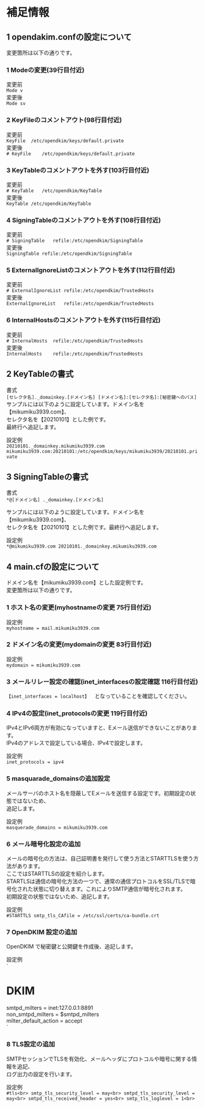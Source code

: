 # 補足情報<br>
## 1 opendakim.confの設定について
変更箇所は以下の通りです。<br>
### 1 Modeの変更(39行目付近)
変更前<br>
  `Mode	v`<br>
変更後<br>
  `Mode sv`<br>
  
### 2 KeyFileのコメントアウト(98行目付近)
変更前<br>
  `KeyFile	/etc/opendkim/keys/default.private  `<br>
変更後<br>
  `# KeyFile	/etc/opendkim/keys/default.private  `<br>

### 3 KeyTableのコメントアウトを外す(103行目付近)
変更前<br>
  `# KeyTable	/etc/opendkim/KeyTable  `<br>
変更後<br>
  `KeyTable	/etc/opendkim/KeyTable  `<br>

### 4 SigningTableのコメントアウトを外す(108行目付近)
変更前<br>
  `# SigningTable	refile:/etc/opendkim/SigningTable  `<br>
変更後  
  `SigningTable	refile:/etc/opendkim/SigningTable  `<br>

### 5 ExternalIgnoreListのコメントアウトを外す(112行目付近)
変更前<br>
  `# ExternalIgnoreList	refile:/etc/opendkim/TrustedHosts  `<br>
変更後<br>
  `ExternalIgnoreList	refile:/etc/opendkim/TrustedHosts  `<br>

### 6 InternalHostsのコメントアウトを外す(115行目付近)
変更前<br>
  `# InternalHosts	refile:/etc/opendkim/TrustedHosts  `<br>
変更後<br>
  `InternalHosts	refile:/etc/opendkim/TrustedHosts  `<br>

## 2 KeyTableの書式
書式<br>
  `[セレクタ名]._domainkey.[ドメイン名] [ドメイン名]:[セレクタ名]:[秘密鍵へのパス]  `<br>
サンプルには以下のように設定しています。ドメイン名を【mikumiku3939.com】、<br>
セレクタ名を【20210101】とした例です。<br>
最終行へ追記します。<br>

設定例<br>
  `20210101._domainkey.mikumiku3939.com mikumiku3939.com:20210101:/etc/opendkim/keys/mikumiku3939/20210101.private  `<br>

## 3 SigningTableの書式
書式<br>
  `*@[ドメイン名] ._domainkey.[ドメイン名]  `<br>

サンプルには以下のように設定しています。ドメイン名を【mikumiku3939.com】、<br>
セレクタ名を【20210101】とした例です。最終行へ追記します。<br>

設定例<br>
  `*@mikumiku3939.com 20210101._domainkey.mikumiku3939.com  `<br>

## 4 main.cfの設定について
ドメイン名を【mikumiku3939.com】とした設定例です。<br>
変更箇所は以下の通りです。<br>
### 1 ホスト名の変更(myhostnameの変更 75行目付近)
設定例<br>
  `myhostname = mail.mikumiku3939.com  `<br>

### 2 ドメイン名の変更(mydomainの変更 83行目付近)
設定例<br>
  `mydomain = mikumiku3939.com  `<br>

### 3 メールリレー設定の確認(inet_interfacesの設定確認 116行目付近)
  `【inet_interfaces = localhost】  `となっていることを確認してください。<br>

### 4 IPv4の設定(inet_protocolsの変更 119行目付近)
IPv4とIPv6両方が有効になっていますと、Eメール送信ができないことがあります。<br>
IPv4のアドレスで設定している場合、IPv4で設定します。<br>

設定例<br>
  `inet_protocols = ipv4  `<br>

### 5 masquarade_domainsの追加設定
メールサーバのホスト名を隠蔽してEメールを送信する設定です。初期設定の状態ではないため、<br>
追記します。<br>

設定例<br>
  `masquerade_domains = mikumiku3939.com  `<br>

### 6 メール暗号化設定の追加
メールの暗号化の方法は、自己証明書を発行して使う方法とSTARTTLSを使う方法があります。<br>
ここではSTARTTLSの設定を紹介します。<br>
STARTLSは通信の暗号化方法の一つで、通常の通信プロトコルをSSL/TLSで暗号化された状態に切り替えます。これによりSMTP通信が暗号化されます。<br>
初期設定の状態ではないため、追記します。<br>

設定例<br>
  `
#STARTTLS
smtp_tls_CAfile = /etc/ssl/certs/ca-bundle.crt
  `<br>

### 7 OpenDKIM 設定の追加
OpenDKIM で秘密鍵と公開鍵を作成後、追記します。<br>

設定例<br>
  `
# DKIM<br>
smtpd_milters = inet:127.0.0.1:8891<br>
non_smtpd_milters = $smtpd_milters<br>
milter_default_action = accept<br>
  `<br>

### 8 TLS設定の追加
SMTPセッションでTLSを有効化、メールヘッダにプロトコルや暗号に関する情報を追記、<br>
ログ出力の設定を行います。<br>

設定例<br>
  `
#tls<br>
smtp_tls_security_level = may<br>
smtpd_tls_security_level = may<br>
smtpd_tls_received_header = yes<br>
smtp_tls_loglevel = 1<br>
  `<br>
